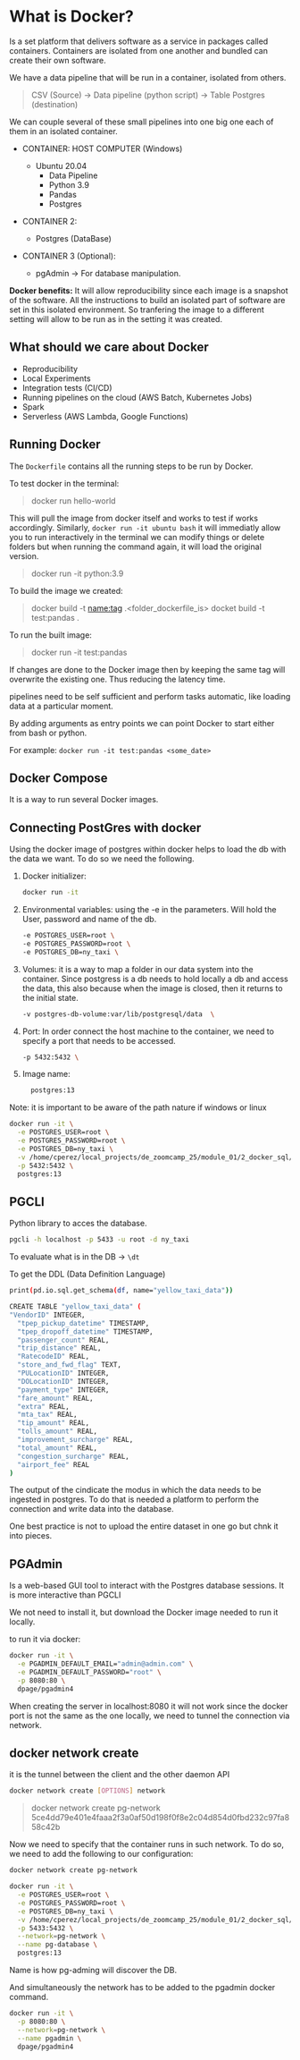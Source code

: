 # What is Docker?

Is a set platform that delivers software as a service in packages
called containers. Containers are isolated from one another and bundled can
create their own software.

We have a data pipeline that will be run in a
container, isolated from others.

> CSV (Source) -> Data pipeline (python script) -> Table Postgres (destination)

We can couple several of these small pipelines into one big one each of them in an isolated container.

* CONTAINER:
  HOST COMPUTER (Windows)
  * Ubuntu 20.04
    * Data Pipeline
    * Python 3.9
    * Pandas
    * Postgres
  
* CONTAINER 2:
  * Postgres (DataBase)

* CONTAINER 3 (Optional):
  * pgAdmin -> For database manipulation.

**Docker benefits:** It will allow reproducibility since each image is a snapshot of the software. All the instructions to build an isolated part of software are set in this isolated environment. So tranfering the image to a different setting will allow to be run as in the setting it was created.

## What should we care about Docker

* Reproducibility
* Local Experiments
* Integration tests (CI/CD)
* Running pipelines on the cloud (AWS Batch, Kubernetes Jobs)
* Spark
* Serverless (AWS Lambda, Google Functions)

## Running Docker

The `Dockerfile` contains all the running steps to be run by Docker. 

To test docker in the terminal:
> docker run hello-world

This will pull the image from docker itself and works to test if works accordingly. Similarly, `docker run -it ubuntu bash` it will immediatly allow you to run interactively in the terminal we can modify things or delete folders but when running the command again, it will load the original version.

> docker run -it python:3.9

To build the image we created:
> docker build -t <name:tag> .<folder_dockerfile_is>
> docket build -t test:pandas .

To run the built image:
> docker run -it test:pandas

If changes are done to the Docker image then by keeping the same tag will overwrite the existing one. Thus reducing the latency time.

pipelines need to be self sufficient and perform tasks automatic, like loading data at a particular moment.

By adding arguments as entry points we can point Docker to start either from bash or python.

For example: ```docker run -it test:pandas <some_date>```

## Docker Compose

It is a way to run several Docker images.

## Connecting PostGres with docker

Using the docker image of postgres within docker helps to load the db with the data we want. To do so we need the following.

1. Docker initializer:

    ```bash
    docker run -it
    ```

2. Environmental variables: using the -e in the parameters. Will hold the User, password and name of the db.

    ```bash
    -e POSTGRES_USER=root \
    -e POSTGRES_PASSWORD=root \
    -e POSTGRES_DB=ny_taxi \
    ```

3. Volumes: it is a way to map a folder in our data system into the container. Since postgress is a db needs to hold locally a db and access the data, this also because when the image is closed, then it returns to the initial state.

    ```bash
    -v postgres-db-volume:var/lib/postgresql/data  \
    ```

4. Port: In order connect the host machine to the container, we need to specify a port that needs to be accessed.

    ```bash
    -p 5432:5432 \
    ```

5. Image name:

    ```bash
      postgres:13
    ```

Note: it is important to be aware of the path nature if windows or linux

```bash
docker run -it \
  -e POSTGRES_USER=root \
  -e POSTGRES_PASSWORD=root \
  -e POSTGRES_DB=ny_taxi \
  -v /home/cperez/local_projects/de_zoomcamp_25/module_01/2_docker_sql/ny_taxi_postgres_data:/var/lib/postgresql/data \
  -p 5432:5432 \
  postgres:13
```

## PGCLI

Python library to acces the database.

```bash
pgcli -h localhost -p 5433 -u root -d ny_taxi 
```

To evaluate what is in the DB -> ```\dt```

To get the DDL (Data Definition Language)

```bash
print(pd.io.sql.get_schema(df, name="yellow_taxi_data"))

CREATE TABLE "yellow_taxi_data" (
"VendorID" INTEGER,
  "tpep_pickup_datetime" TIMESTAMP,
  "tpep_dropoff_datetime" TIMESTAMP,
  "passenger_count" REAL,
  "trip_distance" REAL,
  "RatecodeID" REAL,
  "store_and_fwd_flag" TEXT,
  "PULocationID" INTEGER,
  "DOLocationID" INTEGER,
  "payment_type" INTEGER,
  "fare_amount" REAL,
  "extra" REAL,
  "mta_tax" REAL,
  "tip_amount" REAL,
  "tolls_amount" REAL,
  "improvement_surcharge" REAL,
  "total_amount" REAL,
  "congestion_surcharge" REAL,
  "airport_fee" REAL
)
```

The output of the cindicate the modus in which the data needs to be ingested in postgres. To do that is needed a platform to perform the connection and write data into the database.

One best practice is not to upload the entire dataset in one go but chnk it into pieces.

## PGAdmin
Is a web-based GUI tool to interact with the Postgres database sessions. It is more interactive than PGCLI

We not need to install it, but download the Docker image needed to run it locally.

to run it via docker:

```bash
docker run -it \
  -e PGADMIN_DEFAULT_EMAIL="admin@admin.com" \
  -e PGADMIN_DEFAULT_PASSWORD="root" \
  -p 8080:80 \
  dpage/pgadmin4
```

When creating the server in localhost:8080 it will not work since the docker port is not the same as the one locally, we need to tunnel the connection via network.

## docker network create

it is the tunnel between the client and the other daemon API 

```bash
docker network create [OPTIONS] network
```

> docker network create pg-network
5ce4dd79e401e4faaa2f3a0af50d198f0f8e2c04d854d0fbd232c97fa858c42b

Now we need to specify that the container runs in such network. To do so, we need to add the following to our configuration:

```bash
docker network create pg-network

docker run -it \
  -e POSTGRES_USER=root \
  -e POSTGRES_PASSWORD=root \
  -e POSTGRES_DB=ny_taxi \
  -v /home/cperez/local_projects/de_zoomcamp_25/module_01/2_docker_sql/ny_taxi_postgres_data:/var/lib/postgresql/data \
  -p 5433:5432 \
  --network=pg-network \
  --name pg-database \
  postgres:13
```

Name is how pg-adming will discover the DB.

And simultaneously the network has to be added to the pgadmin docker command.

```bash
docker run -it \
  -p 8080:80 \
  --network=pg-network \
  --name pgadmin \
  dpage/pgadmin4
```

